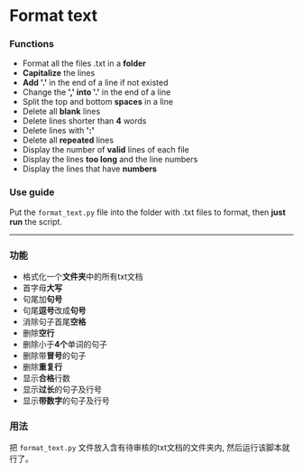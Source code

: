 # Format text

### Functions
* Format all the files .txt in a **folder**
* **Capitalize** the lines
* **Add '.'** in the end of a line if not existed
* Change the **',' into '.'** in the end of a line
* Split the top and bottom **spaces** in a line
* Delete all **blank** lines
* Delete lines shorter than **4** words
* Delete lines with **':'**
* Delete all **repeated** lines
* Display the number of **valid** lines of each file
* Display the lines **too long** and the line numbers
* Display the lines that have **numbers**

### Use guide
Put the ``format_text.py`` file into the folder with .txt files to format, then **just run** the script.

___________

### 功能
* 格式化一个**文件夹**中的所有txt文档
* 首字母**大写**
* 句尾加**句号**
* 句尾**逗号**改成**句号**
* 消除句子首尾**空格**
* 删除**空行**
* 删除小于**4个**单词的句子
* 删除带**冒号**的句子
* 删除**重复行**
* 显示**合格**行数
* 显示**过长**的句子及行号
* 显示**带数字**的句子及行号

### 用法
把 ``format_text.py`` 文件放入含有待审核的txt文档的文件夹内, 然后运行该脚本就行了。